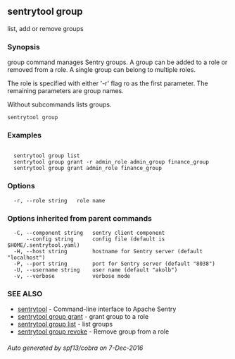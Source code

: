 ## sentrytool group

list, add or remove groups

### Synopsis


group command manages Sentry groups. A group can be added to a role or removed from a role.
A single group can belong to multiple roles.

The role is specified with either '-r' flag ro as the first parameter.
The remaining parameters are group names.

Without subcommands lists groups.

```
sentrytool group
```

### Examples

```

  sentrytool group list
  sentrytool group grant -r admin_role admin_group finance_group
  sentrytool group grant admin_role finance_group
```

### Options

```
  -r, --role string   role name
```

### Options inherited from parent commands

```
  -C, --component string   sentry client component
      --config string      config file (default is $HOME/.sentrytool.yaml)
  -H, --host string        hostname for Sentry server (default "localhost")
  -P, --port string        port for Sentry server (default "8038")
  -U, --username string    user name (default "akolb")
  -v, --verbose            verbose mode
```

### SEE ALSO
* [sentrytool](sentrytool.md)	 - Command-line interface to Apache Sentry
* [sentrytool group grant](sentrytool_group_grant.md)	 - grant group to a role
* [sentrytool group list](sentrytool_group_list.md)	 - list groups
* [sentrytool group revoke](sentrytool_group_revoke.md)	 - Remove group from a role

###### Auto generated by spf13/cobra on 7-Dec-2016

